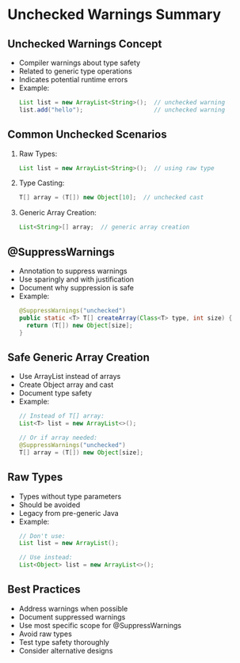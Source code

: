 # Unchecked Warnings Summary

## Unchecked Warnings Concept
- Compiler warnings about type safety
- Related to generic type operations
- Indicates potential runtime errors
- Example:
  ```java
  List list = new ArrayList<String>();  // unchecked warning
  list.add("hello");                    // unchecked warning
  ```

## Common Unchecked Scenarios
1. Raw Types:
   ```java
   List list = new ArrayList<String>();  // using raw type
   ```

2. Type Casting:
   ```java
   T[] array = (T[]) new Object[10];  // unchecked cast
   ```

3. Generic Array Creation:
   ```java
   List<String>[] array;  // generic array creation
   ```

## @SuppressWarnings
- Annotation to suppress warnings
- Use sparingly and with justification
- Document why suppression is safe
- Example:
  ```java
  @SuppressWarnings("unchecked")
  public static <T> T[] createArray(Class<T> type, int size) {
    return (T[]) new Object[size];
  }
  ```

## Safe Generic Array Creation
- Use ArrayList instead of arrays
- Create Object array and cast
- Document type safety
- Example:
  ```java
  // Instead of T[] array:
  List<T> list = new ArrayList<>();
  
  // Or if array needed:
  @SuppressWarnings("unchecked")
  T[] array = (T[]) new Object[size];
  ```

## Raw Types
- Types without type parameters
- Should be avoided
- Legacy from pre-generic Java
- Example:
  ```java
  // Don't use:
  List list = new ArrayList();
  
  // Use instead:
  List<Object> list = new ArrayList<>();
  ```

## Best Practices
- Address warnings when possible
- Document suppressed warnings
- Use most specific scope for @SuppressWarnings
- Avoid raw types
- Test type safety thoroughly
- Consider alternative designs
